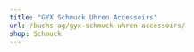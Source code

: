 ```yaml
---
title: "GYX Schmuck Uhren Accessoirs"
url: /buchs-ag/gyx-schmuck-uhren-accessoirs/
shop: Schmuck
---
```

